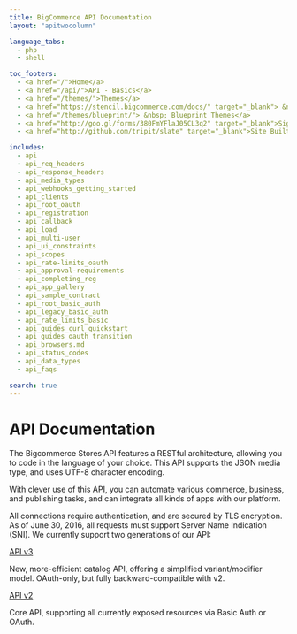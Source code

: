 ```yaml
---
title: BigCommerce API Documentation
layout: "apitwocolumn"

language_tabs:
  - php
  - shell

toc_footers:
  - <a href="/">Home</a>
  - <a href="/api/">API - Basics</a>
  - <a href="/themes/">Themes</a>
  - <a href="https://stencil.bigcommerce.com/docs/" target="_blank"> &nbsp;  Stencil Themes</a>
  - <a href="/themes/blueprint/"> &nbsp; Blueprint Themes</a>
  - <a href="http://goo.gl/forms/380FmYFlaJ05CL3q2" target="_blank">Sign Up for the Developer Newsletter</a>
  - <a href="http://github.com/tripit/slate" target="_blank">Site Built with Slate</a>

includes:
  - api
  - api_req_headers
  - api_response_headers
  - api_media_types
  - api_webhooks_getting_started
  - api_clients
  - api_root_oauth
  - api_registration
  - api_callback
  - api_load
  - api_multi-user
  - api_ui_constraints
  - api_scopes
  - api_rate-limits_oauth
  - api_approval-requirements
  - api_completing_reg
  - api_app_gallery
  - api_sample_contract
  - api_root_basic_auth
  - api_legacy_basic_auth
  - api_rate_limits_basic
  - api_guides_curl_quickstart
  - api_guides_oauth_transition
  - api_browsers.md
  - api_status_codes
  - api_data_types
  - api_faqs

search: true
---
```


# API Documentation

The Bigcommerce Stores API features a RESTful architecture, allowing you to code in the language of your choice. This API supports the JSON media type, and uses UTF-8 character encoding. 

With clever use of this API, you can automate various commerce, business, and publishing tasks, and can integrate all kinds of apps with our platform. 

All connections require authentication, and are secured by TLS encryption. As of June 30, 2016, all requests must support Server Name Indication (SNI). We currently support two generations of our API:

<span class="fake-h3"> [API v3](/api/v3) </span>

  New, more-efficient catalog API, offering a simplified variant/modifier model. OAuth-only, but fully backward-compatible with v2.

<span class="fake-h3"> [API v2](/api/v2) </span>

  Core API, supporting all currently exposed resources via Basic Auth or OAuth.
